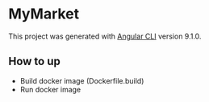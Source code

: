 # MyMarket

This project was generated with [Angular CLI](https://github.com/angular/angular-cli) version 9.1.0.

## How to up
 - Build docker image (Dockerfile.build)
 - Run docker image